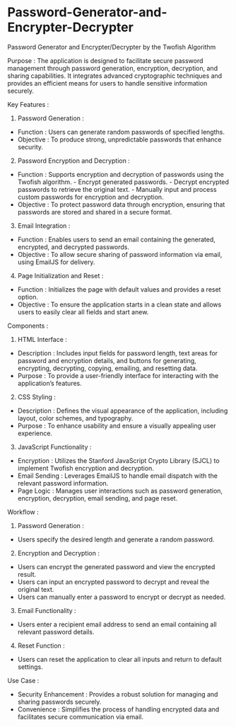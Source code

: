 # Password-Generator-and-Encrypter-Decrypter
Password Generator and Encrypter/Decrypter by the Twofish Algorithm

Purpose  :
The application is designed to facilitate secure password management through password generation, encryption, decryption, and sharing capabilities. It integrates advanced cryptographic techniques and provides an efficient means for users to handle sensitive information securely.

  Key Features  :

1.   Password Generation  :
   -   Function  : Users can generate random passwords of specified lengths.
   -   Objective  : To produce strong, unpredictable passwords that enhance security.

2.   Password Encryption and Decryption  :
   -   Function  : Supports encryption and decryption of passwords using the Twofish algorithm.
     - Encrypt generated passwords.
     - Decrypt encrypted passwords to retrieve the original text.
     - Manually input and process custom passwords for encryption and decryption.
   -   Objective  : To protect password data through encryption, ensuring that passwords are stored and shared in a secure format.

3.   Email Integration  :
   -   Function  : Enables users to send an email containing the generated, encrypted, and decrypted passwords.
   -   Objective  : To allow secure sharing of password information via email, using EmailJS for delivery.

4.   Page Initialization and Reset  :
   -   Function  : Initializes the page with default values and provides a reset option.
   -   Objective  : To ensure the application starts in a clean state and allows users to easily clear all fields and start anew.

  Components  :

1.   HTML Interface  :
   -   Description  : Includes input fields for password length, text areas for password and encryption details, and buttons for generating, encrypting, decrypting, copying, emailing, and resetting data.
   -   Purpose  : To provide a user-friendly interface for interacting with the application’s features.

2.   CSS Styling  :
   -   Description  : Defines the visual appearance of the application, including layout, color schemes, and typography.
   -   Purpose  : To enhance usability and ensure a visually appealing user experience.

3.   JavaScript Functionality  :
   -   Encryption  : Utilizes the Stanford JavaScript Crypto Library (SJCL) to implement Twofish encryption and decryption.
   -   Email Sending  : Leverages EmailJS to handle email dispatch with the relevant password information.
   -   Page Logic  : Manages user interactions such as password generation, encryption, decryption, email sending, and page reset.

  Workflow  :

1.   Password Generation  :
   - Users specify the desired length and generate a random password.

2.   Encryption and Decryption  :
   - Users can encrypt the generated password and view the encrypted result.
   - Users can input an encrypted password to decrypt and reveal the original text.
   - Users can manually enter a password to encrypt or decrypt as needed.

3.   Email Functionality  :
   - Users enter a recipient email address to send an email containing all relevant password details.

4.   Reset Function  :
   - Users can reset the application to clear all inputs and return to default settings.

  Use Case  :

-   Security Enhancement  : Provides a robust solution for managing and sharing passwords securely.
-   Convenience  : Simplifies the process of handling encrypted data and facilitates secure communication via email.

